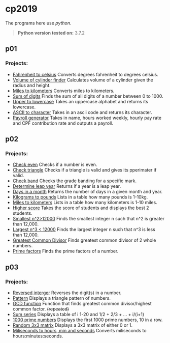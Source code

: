 # cp2019 
The programs here use _python_.
> **Python version tested on:** 3.7.2

## **p01**
### Projects:
* [Fahrenheit to celsius](https://github.com/sp0002/cp2019/blob/master/p01/q1_fahrenheit_to_celsius.py)  Converts degrees fahrenheit to degrees celsius.
* [Volume of cylinder finder](https://github.com/sp0002/cp2019/blob/master/p01/q2_calc_cylinder_volume.py)  Calculates volume of a cylinder given the radius and height.
* [Miles to kilometers](https://github.com/sp0002/cp2019/blob/master/p01/q3_miles_to_kilometre.py )  Converts miles to kilometers.
* [Sum of digits](https://github.com/sp0002/cp2019/blob/master/p01/q4_sum_digits.py)  Finds the sum of all digits of a number between 0 to 1000.
* [Upper to lowercase](https://github.com/sp0002/cp2019/blob/master/p01/q5_upper_to_lower.py)  Takes an uppercase alphabet and returns its lowercase.
* [ASCII to character](https://github.com/sp0002/cp2019/blob/master/p01/q6_find_ascii_char.py)  Takes in an ascii code and returns its character.
* [Payroll generator](https://github.com/sp0002/cp2019/blob/master/p01/q7_generate_payroll.py)  Takes in name, hours worked weekly, hourly pay rate and CPF contribution rate and outputs a payroll.

## **p02**
### Projects:
* [Check even](https://github.com/sp0002/cp2019/blob/master/p02/q01_check_even.py)  Checks if a number is even.
* [Check triangle](https://github.com/sp0002/cp2019/blob/master/p02/q02_triangle.py)  Checks if a triangle is valid and gives its pperimater if valid.
* [Check band](https://github.com/sp0002/cp2019/blob/master/p02/q03_determine_grade.py)  Checks the grade banding for a specific mark.
* [Determine leap year](https://github.com/sp0002/cp2019/blob/master/p02/q04_determine_leap_year.py)  Returns if a year is a leap year.
* [Days in a month](https://github.com/sp0002/cp2019/blob/master/p02/q05_find_month_days.py)  Returns the number of days in a given month and year.
* [Kilograms to pounds](https://github.com/sp0002/cp2019/blob/master/p02/q06_kilograms_to_pounds.py)  Lists in a table how many pounds is 1-10kg. 
* [Miles to kilometers](https://github.com/sp0002/cp2019/blob/master/p02/q07_miles_to_kilometres.py)  Lists in a table how many kilometers is 1-10 miles. 
* [Higher score](https://github.com/sp0002/cp2019/blob/master/p02/q08_top2_scores.py)  Takes the score of students and displays the best 2 students.
* [Smallest n^2>12000](https://github.com/sp0002/cp2019/blob/master/p02/q09_find_smallest.py)  Finds the smallest integer n such that n^2 is greater than 12,000.
* [Largest n^3 < 12000](https://github.com/sp0002/cp2019/blob/master/p02/q10_find_largest.py)  Finds the largest integer n such that n^3 is less than 12,000.
* [Greatest Common Divisor](https://github.com/sp0002/cp2019/blob/master/p02/q11_find_gcd.py)  Finds greatest common divisor of 2 whole numbers.
* [Prime factors](https://github.com/sp0002/cp2019/blob/master/p02/q12_find_factors.py)  Finds the prime factors of a number.

## **p03**
### Projects:
* [Reversed interger](https://github.com/sp0002/cp2019/blob/master/p03/q1_display_reverse.py)  Reverses the digit(s) in a number.
* [Pattern](https://github.com/sp0002/cp2019/blob/master/p03/q2_display_pattern.py)  Displays a triangle pattern of numbers.
* [GCD function](https://github.com/sp0002/cp2019/blob/master/p03/q3_find_gcd.py)  Function that finds greatest common divisor/highest common factor. ~~(repeated)~~
* [Sum series](https://github.com/sp0002/cp2019/blob/master/p03/q4_sum_series.py)  Displays a table of i 1-20 and 1/2 + 2/3 + ... + i/(i+1)
* [1000 prime numbers](https://github.com/sp0002/cp2019/blob/master/p03/q5_determine_prime.py)  Displays the first 1000 prime numbers, 10 in a row.
* [Random 3x3 matrix](https://github.com/sp0002/cp2019/blob/master/p03/q6_display_matrix.py)  Displays a 3x3 matrix of either 0 or 1.
* [Miliseconds to hours, min and seconds](https://github.com/sp0002/cp2019/blob/master/p03/q7_convert_milliseconds.py)  Converts miliseconds to hours:minutes:seconds.